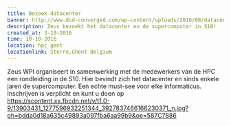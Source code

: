 ```yaml
---
title: Bezoek datacenter
banner: http://www.dcd-converged.com/wp-content/uploads/2016/08/datacenter.jpg
description: Zeus bezoekt het datacenter en de supercomputer in S10!
created_at: 3-10-2016
time: 10-10-2016
location: hpc gent
locationlink: Sterre,Ghent Belgium
---
```


Zeus WPI organiseert in samenwerking met de medewerkers van de HPC een rondleiding in  de S10.
Hier bevindt zich het datacenter en sinds enkele jaren de supercomputer.
Een echte must-see voor elke informaticus.
Inschrijven is verplicht en kunt u doen op https://scontent.xx.fbcdn.net/v/t1.0-9/13903431_1277596932251344_3927837466166230371_n.jpg?oh=bdda0d18a635c49893a097fba6aa99b9&oe=587C7886
